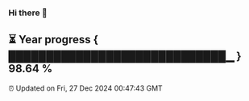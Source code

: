 ### Hi there 👋
⏳ Year progress { █████████████████████████████▁ } 98.64 %
---
⏰ Updated on Fri, 27 Dec 2024 00:47:43 GMT

